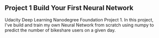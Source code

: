 ## Project 1 Build Your First Neural Network

Udacity Deep Learning Nanodegree Foundation Project 1. In this project, I've build and train my own Neural Network from scratch using numpy to predict the number of bikeshare users on a given day.